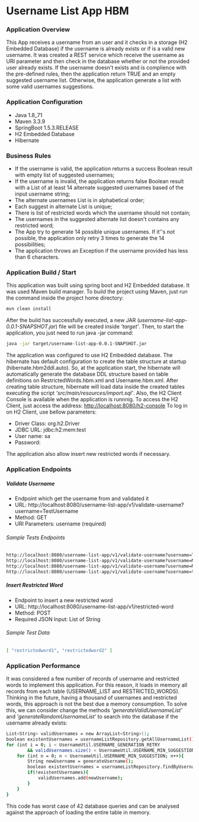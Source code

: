 # Username List App HBM

### Application Overview
This App receives a username from an user and it checks in a storage (H2 Embedded Database) if the username is already exists or if is a valid new username.
It was created a REST service which receive the username as URI parameter and then check in the database whether or not the provided user already exists.
If the username doesn't exists and is complience with the pre-defined rules, then the application return TRUE and an empty suggested username list.
Otherwise, the application generate a list with some valid usernames suggestions.

### Application Configuration
  - Java 1.8_71
  - Maven 3.3.9
  - SpringBoot 1.5.3.RELEASE
  - H2 Embedded Database
  - Hibernate 

### Business Rules
  - If the username is valid, the application returns a success Boolean result with empty list of suggested usernames;
  - If the username is invalid, the application returns false Boolean result with a List of at least 14 alternate suggested usernames based of the input username string;
  - The alternate usernames List is in alphabetical order;
  - Each suggest in alternate List is unique;
  - There is list of restricted words which the username should not contain;
  - The usernames in the suggested alternate list doesn't contains any restricted word;
  - The App try to generate 14 possible unique usernames. If it''s not possible, the application only retry 3 times to generate the 14 possibilities;
  - The application throws an Exception if the username provided has less than 6 characters.

### Application Build / Start
This application was built using spring boot and H2 Embedded database.
It was used Maven build manager. To build the project using Maven, just run the command inside the project home directory:
```sh
mvn clean install
```
After the build has successfully executed, a new JAR (*username-list-app-0.0.1-SNAPSHOT.jar*) file will be created inside *'target'*.
Then, to start the application, you just need to run java -jar command:
```sh
java -jar target/username-list-app-0.0.1-SNAPSHOT.jar
```
The application was configured to use H2 Embedded database. The hibernate has default configuration to create the table structure at startup (hibernate.hbm2ddl.auto). So, at the application start, the hibernate will automatically generate the database DDL structure based on table definitions on RestrictedWords.hbm.xml and Username.hbm.xml. After creating table structure, hibernate will load data inside the created tables executing the script *'src/main/resources/import.sql'*.
Also, the H2 Client Console is available when the application is runnnig. To access the H2 Client, just access the address: [http://localhost:8080/h2-console](localhost:8080/h2-console)
To log in on H2 Client, use bellow parameters:
- Driver Class: org.h2.Driver
- JDBC URL: jdbc:h2:mem:test
- User name: sa
- Password: 

The application also allow insert new restricted words if necessary.

### Application Endpoints
##### Validate Username
- Endpoint which get the username from and validated it
- URL: http://localhost:8080/username-list-app/v1/validate-username?username=TestUsername
- Method: GET
- URI Parameters: username (required)

###### Sample Tests Endpoints
```sh
http://localhost:8080/username-list-app/v1/validate-username?username=TestUsername
http://localhost:8080/username-list-app/v1/validate-username?username=MrJohn99
http://localhost:8080/username-list-app/v1/validate-username?username=Mrgrass1
http://localhost:8080/username-list-app/v1/validate-username?username=test
```

##### Insert Restricted Word
- Endpoint to insert a new restricted word 
- URL: http://localhost:8080/username-list-app/v1/restricted-word
- Method: POST
- Required JSON Input: List of String
###### Sample Test Data

```sh
[ "restrictedword1", "restrictedword2" ]
```

### Application Performance
It was considered a few number of records of username and restricted words to implement this application. For this reason, it loads in memory all records from each table (USERNAME_LIST and RESTRICTED_WORDS). Thinking in the future, having a thousand of usernames and restricted words, this approach is not the best due a memory consumption. To solve this, we can consider change the methods *'generateValidUsernameList'* and *'generateRandomUsernameList'* to search into the database if the username already exists:
```sh
List<String> validUsernames = new ArrayList<String>();
boolean existentUsernames = usernameListRepository.getAllUsernameList();
for (int i = 0; i < UsernameUtil.USERNAME_GENERATION_RETRY
        && validUsernames.size() < UsernameUtil.USERNAME_MIN_SUGGESTION; i++){
    for (int n = 0; n < UsernameUtil.USERNAME_MIN_SUGGESTION; n++){
        String newUsername = generateUsername();
        boolean existentUsernames = usernameListRepository.findByUsername(newUsername);
        if(!existentUsernames){
            validUsernames.add(newUsername);
        }
    }
}
```
This code has worst case of 42 database queries and can be analysed against the approach of loading the entire table in memory.

